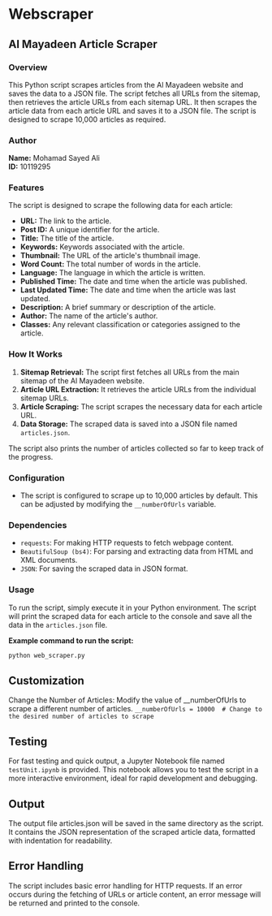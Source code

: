 # Webscraper
## Al Mayadeen Article Scraper

### Overview

This Python script scrapes articles from the Al Mayadeen website and saves the data to a JSON file. The script fetches all URLs from the sitemap, then retrieves the article URLs from each sitemap URL. It then scrapes the article data from each article URL and saves it to a JSON file. The script is designed to scrape 10,000 articles as required.

### Author

**Name:** Mohamad Sayed Ali  
**ID:** 10119295

### Features

The script is designed to scrape the following data for each article:

- **URL:** The link to the article.
- **Post ID:** A unique identifier for the article.
- **Title:** The title of the article.
- **Keywords:** Keywords associated with the article.
- **Thumbnail:** The URL of the article's thumbnail image.
- **Word Count:** The total number of words in the article.
- **Language:** The language in which the article is written.
- **Published Time:** The date and time when the article was published.
- **Last Updated Time:** The date and time when the article was last updated.
- **Description:** A brief summary or description of the article.
- **Author:** The name of the article's author.
- **Classes:** Any relevant classification or categories assigned to the article.

### How It Works

1. **Sitemap Retrieval:** The script first fetches all URLs from the main sitemap of the Al Mayadeen website.
2. **Article URL Extraction:** It retrieves the article URLs from the individual sitemap URLs.
3. **Article Scraping:** The script scrapes the necessary data for each article URL.
4. **Data Storage:** The scraped data is saved into a JSON file named `articles.json`.

The script also prints the number of articles collected so far to keep track of the progress.

### Configuration

- The script is configured to scrape up to 10,000 articles by default. This can be adjusted by modifying the `__numberOfUrls` variable.

### Dependencies

- `requests`: For making HTTP requests to fetch webpage content.
- `BeautifulSoup (bs4)`: For parsing and extracting data from HTML and XML documents.
- `JSON`: For saving the scraped data in JSON format.

### Usage

To run the script, simply execute it in your Python environment. The script will print the scraped data for each article to the console and save all the data in the `articles.json` file.

**Example command to run the script:**
```bash
python web_scraper.py

```

## Customization
Change the Number of Articles: Modify the value of __numberOfUrls to scrape a different number of articles.
`__numberOfUrls = 10000  # Change to the desired number of articles to scrape`

## Testing
For fast testing and quick output, a Jupyter Notebook file named `testUnit.ipynb` is provided. This notebook allows you to test the script in a more interactive environment, ideal for rapid development and debugging.

## Output
The output file articles.json will be saved in the same directory as the script. It contains the JSON representation of the scraped article data, formatted with indentation for readability.

## Error Handling
The script includes basic error handling for HTTP requests. If an error occurs during the fetching of URLs or article content, an error message will be returned and printed to the console.
